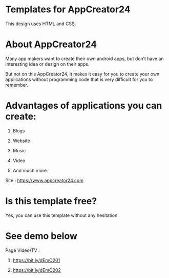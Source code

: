 # Templates for AppCreator24

This design uses HTML and CSS.

# About AppCreator24

Many app makers want to create their own android apps, but don’t have an interesting idea or design on their apps. 

But not on this AppCreator24, it makes it easy for you to create your own applications without programming code that is very difficult for you to remember. 

# Advantages of applications you can create: 

1. Blogs 

2. Website 

3. Music 

4. Video 

5. And much more.

Site : https://www.appcreator24.com

# Is this template free?

Yes, you can use this template without any hesitation.

# See demo below

Page Video/TV : 

1. https://bit.ly/dEmO201

2. https://bit.ly/dEmO202

